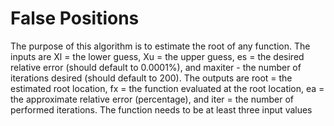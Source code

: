 # False Positions
The purpose of this algorithm is to estimate the root of any function.
The inputs are Xl = the lower guess, Xu = the upper guess, es = the desired relative error (should default to 0.0001%), 
and maxiter - the number of iterations desired (should default to 200).
The outputs are root = the estimated root location, fx = the function evaluated at the root location, ea = the approximate 
relative error (percentage), and iter = the number of performed iterations.
The function needs to be at least three input values
